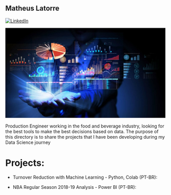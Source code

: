 ## Matheus Latorre

[![LinkedIn](https://img.shields.io/badge/LinkedIn-blue?style=flat&logo=linkedin&labelColor=blue)](https://www.linkedin.com/in/matheus-latorre-b4340112a/)



<img src = "DS.jpeg" width=500>

Production Engineer working in the food and beverage industry, looking for the best tools to make the best decisions based on data. The purpose of this directory is to share the projects that I have been developing during my Data Science journey


# Projects:

* Turnover Reduction with Machine Learning - Python, Colab (PT-BR):

* NBA Regular Season 2018-19 Analysis - Power BI (PT-BR):
